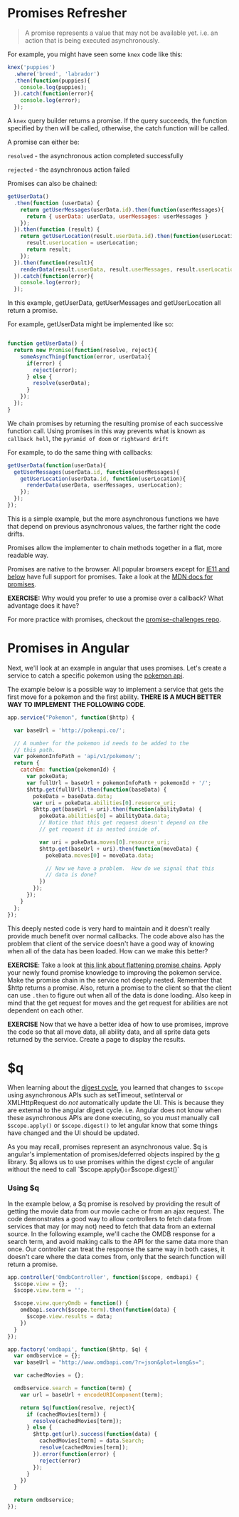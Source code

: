 # Promises Refresher

>A promise represents a value that may not be available yet. i.e. an action that is being executed asynchronously.

For example, you might have seen some `knex` code like this:

```js
knex('puppies')
  .where('breed', 'labrador')
  .then(function(puppies){
    console.log(puppies);
  }).catch(function(error){
    console.log(error);
  });
```

A `knex` query builder returns a promise.  If the query succeeds, the function specified by then will be called, otherwise, the catch function will be called.

A promise can either be:

`resolved` - the asynchronous action completed successfully

`rejected` - the asynchronous action failed

Promises can also be chained:

```js
getUserData()
  .then(function (userData) {
    return getUserMessages(userData.id).then(function(userMessages){
      return { userData: userData, userMessages: userMessages }
    });
  }).then(function (result) {
    return getUserLocation(result.userData.id).then(function(userLocation){
      result.userLocation = userLocation;
      return result;
    });
  }).then(function(result){
    renderData(result.userData, result.userMessages, result.userLocation)
  }).catch(function(error){
    console.log(error);
  });
```

In this example, getUserData, getUserMessages and getUserLocation all return a promise.

For example, getUserData might be implemented like so:

```js

function getUserData() {
  return new Promise(function(resolve, reject){
    someAsyncThing(function(error, userData){
      if(error) {
        reject(error);
      } else {
        resolve(userData);
      }
    });
  });
}
```

We chain promises by returning the resulting promise of each successive function call. Using promises in this way prevents what is known as `callback hell`, the `pyramid of doom` or `rightward drift`

For example, to do the same thing with callbacks:

```js
getUserData(function(userData){
  getUserMessages(userData.id, function(userMessages){
    getUserLocation(userData.id, function(userLocation){
      renderData(userData, userMessages, userLocation);
    });
  });
});
```

This is a simple example, but the more asynchronous functions we have that depend on previous asynchronous values, the farther right the code drifts.

Promises allow the implementer to chain methods together in a flat, more readable way.

Promises are native to the browser.  All popular browsers except for [IE11 and below](http://caniuse.com/#search=promise) have full support for promises. Take a look at the [MDN docs for promises](https://developer.mozilla.org/en-US/docs/Web/JavaScript/Reference/Global_Objects/Promise).

**EXERCISE:** Why would you prefer to use a promise over a callback?  What advantage does it have?

For more practice with promises, checkout the [promise-challenges repo](https://github.com/gSchool/promise-challenges).

# Promises in Angular

Next, we'll look at an example in angular that uses promises.  Let's create a service to catch a specific pokemon using the [pokemon api](http://pokeapi.co/docs/).

The example below is a possible way to implement a service that
gets the first move for a pokemon and the first ability.  **THERE IS A MUCH BETTER WAY TO IMPLEMENT THE FOLLOWING CODE**.

```js
app.service("Pokemon", function($http) {

  var baseUrl = 'http://pokeapi.co/';

  // A number for the pokemon id needs to be added to the
  // this path.
  var pokemonInfoPath = 'api/v1/pokemon/';
  return {
    catchEm: function(pokemonId) {
      var pokeData;
      var fullUrl = baseUrl + pokemonInfoPath + pokemonId + '/';
      $http.get(fullUrl).then(function(baseData) {
        pokeData = baseData.data;
        var uri = pokeData.abilities[0].resource_uri;
        $http.get(baseUrl + uri).then(function(abilityData) {
          pokeData.abilities[0] = abilityData.data;
          // Notice that this get request doesn't depend on the
          // get request it is nested inside of.

          var uri = pokeData.moves[0].resource_uri;
          $http.get(baseUrl + uri).then(function(moveData) {
            pokeData.moves[0] = moveData.data;

            // Now we have a problem.  How do we signal that this
            // data is done?
          })
        });
      });
    }
  };
});
```

This deeply nested code is very hard to maintain and it doesn't really provide much benefit over normal callbacks.  The code above also has the problem that client of the service doesn't have a good way of knowing when all of the data has been loaded.  How can we make this better?

**EXERCISE**: Take a look at [this link about flattening promise chains](http://solutionoptimist.com/2013/12/27/javascript-promise-chains-2/).  Apply your newly found promise knowledge to improving the pokemon service.  Make the promise chain in the service not deeply nested. Remember that $http returns a promise.  Also, return a promise to the client so that the client can use `.then` to figure out when all of the data is done loading.  Also keep in mind that the get request for moves and the get request for abilities are not dependent on each other.

**EXERCISE** Now that we have a better idea of how to use promises, improve the code so that all move data, all ability data, and all sprite data gets returned by the service.  Create a page to display the results.

# $q

When learning about the [digest cycle](02-digest-cycle.md), you learned that changes to `$scope` using asynchronous APIs such as setTimeout, setInterval or XMLHttpRequest do _not_ automatically update the UI. This is because they are external to the angular digest cycle. i.e. Angular does not know when these asynchronous APIs are done executing, so you *must* manually call `$scope.apply()` or `$scope.digest()` to let angular know that some things have changed and the UI should be updated.

As you may recall, promises represent an asynchronous value. $q is angular's implementation of promises/deferred objects inspired by the [q](https://github.com/kriskowal/q) library. $q allows us to use promises within the digest cycle of angular without the need to call `$scope.apply()` or `$scope.digest()`

### Using $q

In the example below, a $q promise is resolved by providing the result of getting the movie data from our movie cache or from an ajax request. The code demonstrates a good way to allow controllers to fetch data from services that may (or may not) need to fetch that data from an external source. In the following example, we'll cache the OMDB response for a search term, and avoid making calls to the API for the same data more than once. Our controller can treat the response the same way in both cases, it doesn't care where the data comes from, only that the search function will return a promise.

```js
app.controller('OmdbController', function($scope, omdbapi) {
  $scope.view = {};
  $scope.view.term = '';

  $scope.view.queryOmdb = function() {
    omdbapi.search($scope.term).then(function(data) {
      $scope.view.results = data;
    })
  }
});

app.factory('omdbapi', function($http, $q) {
  var omdbservice = {};
  var baseUrl = "http://www.omdbapi.com/?r=json&plot=long&s=";

  var cachedMovies = {};

  omdbservice.search = function(term) {
    var url = baseUrl + encodeURIComponent(term);

    return $q(function(resolve, reject){
      if (cachedMovies[term]) {
        resolve(cachedMovies[term]);
      } else {
        $http.get(url).success(function(data) {
          cachedMovies[term] = data.Search;
          resolve(cachedMovies[term]);
        }).error(function(error) {
          reject(error)
        });
      }
    })
  }

  return omdbservice;
});
```
